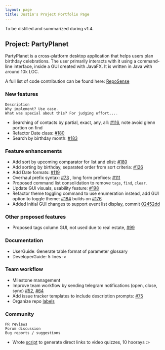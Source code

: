 ```yaml
---
layout: page
title: Justin's Project Portfolio Page
---
```


To be distilled and summarized during v1.4.

## Project: PartyPlanet

PartyPlanet is a cross-platform desktop application that helps users plan birthday celebrations.
The user primarily interacts with it using a command-line interface, inside a GUI created with JavaFX.
It is written in Java with around 10k LOC.

A full list of code contribution can be found here:
[RepoSense](https://nus-cs2103-ay2021s2.github.io/tp-dashboard/?search=pyuxiang&breakdown=true)

### New features

    Description
    Why implement? Use case.
    What was special about this? For judging effort....

- Searching of contacts by partial, exact, any, all:
  [\#116](https://github.com/AY2021S2-CS2103-W16-3/tp/pull/116),
  note avoid glenn portion on find
- Refactor Date class:
  [\#180](https://github.com/AY2021S2-CS2103-W16-3/tp/pull/180)
- Search by birthday month:
  [\#183](https://github.com/AY2021S2-CS2103-W16-3/tp/pull/183)

### Feature enhancements

- Add sort by upcoming comparator for list and elist:
  [\#180](https://github.com/AY2021S2-CS2103-W16-3/tp/pull/180)
- Add sorting by birthday, separated order from sort criteria:
  [\#126](https://github.com/AY2021S2-CS2103-W16-3/tp/pull/126)
- Add Date formats:
  [\#119](https://github.com/AY2021S2-CS2103-W16-3/tp/pull/119)
- Overhaul prefix syntax:
  [\#73](https://github.com/AY2021S2-CS2103-W16-3/tp/pull/73)
  , long form prefixes:
  [\#111](https://github.com/AY2021S2-CS2103-W16-3/tp/pull/111)
- Proposed command list consolidation to remove `tags`, `find`, `clear`.
- Update GUI visuals, usability feature:
  [\#198](https://github.com/AY2021S2-CS2103-W16-3/tp/pull/198)
- Refactor theme toggling command to use enumeration instead, add GUI option to toggle theme:
  [\#184](https://github.com/AY2021S2-CS2103-W16-3/tp/pull/184)
  builds on
  [\#176](https://github.com/AY2021S2-CS2103-W16-3/tp/pull/176)
- Added initial GUI changes to support event list display, commit
  [02452dd](https://github.com/AY2021S2-CS2103-W16-3/tp/commit/02452dd58c89a77c79a7f3b2597eb2580a845a65)

### Other proposed features

- Proposed tags column GUI, not used due to real estate,
  [\#99](https://github.com/AY2021S2-CS2103-W16-3/tp/pull/99)

### Documentation

- UserGuide: Generate table format of parameter glossary
- DeveloperGuide: 5 lines :>

### Team workflow

- Milestone management
- Improve team workflow by sending telegram notifications (open, close, sync)
  [\#52](https://github.com/AY2021S2-CS2103-W16-3/tp/pull/52),
  [\#64](https://github.com/AY2021S2-CS2103-W16-3/tp/pull/64)
- Add issue tracker templates to include description prompts:
  [\#75](https://github.com/AY2021S2-CS2103-W16-3/tp/pull/75)
- Organize repo [labels](https://github.com/AY2021S2-CS2103-W16-3/tp/labels)

### Community

    PR reviews
    Forum discussion
    Bug reports / suggestions

- Wrote [script](https://github.com/nus-cs2103-AY2021S2/forum/issues/29)
  to generate direct links to video quizzes, 10 hoorays :>
